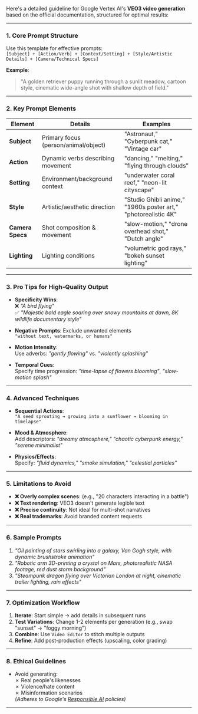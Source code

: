 Here's a detailed guideline for Google Vertex AI's **VEO3 video generation** based on the official documentation, structured for optimal results:

---

### **1. Core Prompt Structure**
Use this template for effective prompts:  
`[Subject] + [Action/Verb] + [Context/Setting] + [Style/Artistic Details] + [Camera/Technical Specs]`

**Example**:  
> "A golden retriever puppy running through a sunlit meadow, cartoon style, cinematic wide-angle shot with shallow depth of field."

---

### **2. Key Prompt Elements**
| **Element**       | **Details**                                                                 | **Examples**                                  |
|-------------------|-----------------------------------------------------------------------------|----------------------------------------------|
| **Subject**       | Primary focus (person/animal/object)                                        | "Astronaut," "Cyberpunk cat," "Vintage car"  |
| **Action**        | Dynamic verbs describing movement                                           | "dancing," "melting," "flying through clouds"|
| **Setting**       | Environment/background context                                              | "underwater coral reef," "neon-lit cityscape"|
| **Style**         | Artistic/aesthetic direction                                                | "Studio Ghibli anime," "1960s poster art," "photorealistic 4K" |
| **Camera Specs**  | Shot composition & movement                                                | "slow-motion," "drone overhead shot," "Dutch angle" |
| **Lighting**      | Lighting conditions                                                         | "volumetric god rays," "bokeh sunset lighting" |

---

### **3. Pro Tips for High-Quality Output**
- **Specificity Wins**:  
  ❌ *"A bird flying"*  
  ✅ *"Majestic bald eagle soaring over snowy mountains at dawn, 8K wildlife documentary style"*
  
- **Negative Prompts**: Exclude unwanted elements  
  `"without text, watermarks, or humans"`

- **Motion Intensity**:  
  Use adverbs: *"gently flowing"* vs. *"violently splashing"*

- **Temporal Cues**:  
  Specify time progression: *"time-lapse of flowers blooming"*, *"slow-motion splash"*

---

### **4. Advanced Techniques**
- **Sequential Actions**:  
  `"A seed sprouting → growing into a sunflower → blooming in timelapse"`

- **Mood & Atmosphere**:  
  Add descriptors: *"dreamy atmosphere," "chaotic cyberpunk energy," "serene minimalist"*

- **Physics/Effects**:  
  Specify: *"fluid dynamics," "smoke simulation," "celestial particles"*

---

### **5. Limitations to Avoid**
- **❌ Overly complex scenes**: (e.g., "20 characters interacting in a battle")
- **❌ Text rendering**: VEO3 doesn't generate legible text
- **❌ Precise continuity**: Not ideal for multi-shot narratives
- **❌ Real trademarks**: Avoid branded content requests

---

### **6. Sample Prompts**
1. *"Oil painting of stars swirling into a galaxy, Van Gogh style, with dynamic brushstroke animation"*  
2. *"Robotic arm 3D-printing a crystal on Mars, photorealistic NASA footage, red dust storm background"*  
3. *"Steampunk dragon flying over Victorian London at night, cinematic trailer lighting, rain effects"*

---

### **7. Optimization Workflow**
1. **Iterate**: Start simple → add details in subsequent runs
2. **Test Variations**: Change 1-2 elements per generation (e.g., swap "sunset" → "foggy morning")
3. **Combine**: Use `Video Editor` to stitch multiple outputs
4. **Refine**: Add post-production effects (upscaling, color grading)

---

### **8. Ethical Guidelines**
- Avoid generating:  
  ✗ Real people's likenesses  
  ✗ Violence/hate content  
  ✗ Misinformation scenarios  
  *(Adheres to Google's [Responsible AI](https://ai.google/responsibility/) policies)*

---